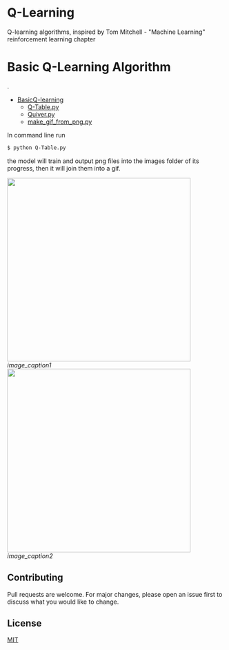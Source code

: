 # Q-Learning
Q-learning algorithms, inspired by Tom Mitchell - "Machine Learning" reinforcement learning chapter

# Basic Q-Learning Algorithm

.
 * [BasicQ-learning](./BasicQ-learning)
   * [Q-Table.py](./BasicQ-learning/Q-Table.py)
   * [Quiver.py](./BasicQ-learning/Quiver.py)
   * [make_gif_from_png.py](./BasicQ-learning/make_gif_from_png.py)

 
In command line run 
```bash
$ python Q-Table.py
```
the model will train and output png files into the images folder of its progress, then it will join them into a gif.

<!---
![](/BasicQ-learning/Policy-RandomExploring.gif) ![](/BasicQ-learning/Policy-ExperimentationStrategy.gif)
-->

<img src="/BasicQ-learning/Policy-RandomExploring.gif" width="425"/><em>image_caption1</em> <img src="/BasicQ-learning/Policy-ExperimentationStrategy.gif" width="425"/><em>image_caption2</em> 

## Contributing
Pull requests are welcome. For major changes, please open an issue first to discuss what you would like to change.

## License
[MIT](https://choosealicense.com/licenses/mit/)
